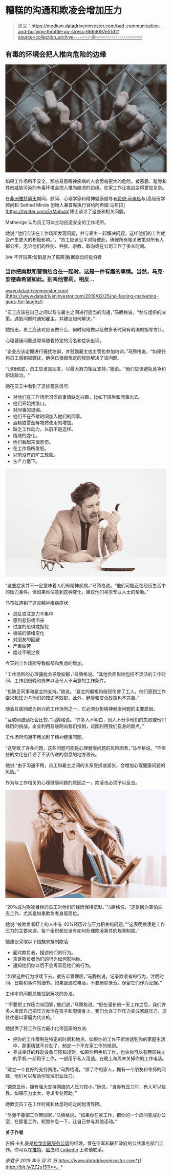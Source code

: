# 糟糕的沟通和欺凌会增加压力

> 原文：<https://medium.datadriveninvestor.com/bad-communication-and-bullying-throttle-up-stress-6666097e51d1?source=collection_archive---------8----------------------->

## 有毒的环境会把人推向危险的边缘

![](img/cc6bdbd22a50ed935d85fd309d997af3.png)

如果工作场所不安全，那些易患精神疾病的人会面临更大的危险。被恶霸、耻辱和其他威胁污染的有毒环境会把人推向崩溃的边缘。在家工作让挑战变得更加复杂。

在[非洲推特聊天](https://twitter.com/AfricaTweetChat)期间，顾问、心理学家和精神健康倡导者[费思·马辛格](https://twitter.com/FaithMathenge_)与[高级医学顾问和 Settled Minds 创始人兼首席执行官约阿希姆·马布拉](https://twitter.com/DrMabula)博士谈论了这些和相关问题。

Mathenge 认为员工可以主动创造安全的工作场所。

她说:“他们应该在工作场所发现问题，并与雇主一起解决问题，这样他们的工作就会产生更大的积极影响。”。“员工应该公平对待彼此，确保所有相关政策对所有人都公平，无论他们的性别、种族、宗教、取向或在公司工作了多长时间。

[](https://www.datadriveninvestor.com/2019/02/25/no-fooling-marketing-goes-for-laughs/) [## 不开玩笑:营销是为了搞笑|数据驱动的投资者

### 当你把幽默和营销结合在一起时，这是一件有趣的事情。当然，马克·安德森希望如此。别叫他雪莉。相反…

www.datadriveninvestor.com](https://www.datadriveninvestor.com/2019/02/25/no-fooling-marketing-goes-for-laughs/) 

“员工应该在自己之间以及与雇主之间进行适当的沟通，”马腾格说。“参与组织的决策。遇到问题时通知雇主，并建议如何解决。”

她指出，员工应该对应该做什么、何时何地做以及做多长时间有明确的指导方针。

心理健康问题通常伴随着特定的污名和症状出现。

“企业应该定期进行骚扰培训，并鼓励雇主或主管也参加培训，”马腾格说。“如果任何员工感到被骚扰，确保已根据规定的规则解决了该问题。

“归根结底，员工应该是朋友，尽最大努力相互支持，”她说。"他们应该避免竞争和职场政治。"

她在员工中看到了这些警告信号:

*   对他们在工作场所习惯的事情缺乏兴趣，比如下班后和同事出去。
*   他们开始找借口。
*   对同事的退缩。
*   他们不在茶歇时间加入他们的同事。
*   酒精或雪茄等物质使用的增加。
*   缺乏工作动力，以前不是这样。
*   情绪的变化。
*   他们看起来很悲伤。
*   在工作场所发怒。
*   以前没有的旷工现象。
*   生产力低下。

![](img/ac486f91bd02f96453001030ddcef3b0.png)

“这些症状并不一定意味着人们有精神疾病，”马腾格说。“他们可能正在经历生活中的压力事件。但如果你注意到这种变化，建议他们寻求专业人士的帮助。”

马布拉遇到了这些精神疾病症状:

*   混乱或注意力不集中
*   感到悲伤或沮丧
*   过度的恐惧或担忧
*   极端的情绪变化
*   对朋友的回避
*   严重疲劳
*   度过不眠之夜

今天的工作场所导致抑郁和焦虑的增加。

“工作场所的心理骚扰会导致抑郁，”马腾格说。“其他负面影响包括不灵活的工作时间、工作到很晚和周末以及令人不满意的工作条件。

“也缺乏同事和雇主的支持，”她说。“雇主的偏袒和歧视伤害了工人。他们感到工作要求和压力与他们的知识不匹配。此外，健康和安全政策也不完善。”

随着互联网成为新兴的工作场所之一，它必须分担精神健康问题的主要原因。

“互联网鼓励社会比较，”马腾格说。“许多人不明白，别人不分享他们的失败或他们经历的挑战。企业利用互联网向我们推销，试图利用我们自身的弱点。”

工作场所沟通不畅加剧了精神健康问题。

“这导致了许多问题，这些问题可能是心理健康问题的风险因素，”马辛格说。“不信任的文化在传递了不该传递的信息的地方滋长。

她说:“由于沟通不畅，员工和雇主之间的关系受损或紧张，会增加心理健康问题的风险。”

作为与工作相关的心理健康问题的原因之一，欺凌也必须予以反击。

![](img/0e4f506f3cba5e12695cbb520291d35b.png)

“20%成为欺凌目标的员工对他们的经历保持沉默，”马腾格说。“这是因为害怕失去工作，尤其是如果欺负者身居高位。

她说:“被欺负者盯上的人中有 40%经历过与压力相关的问题。”“这表明欺凌是工作压力的主要来源。每个组织都应该有如何处理欺凌案件的规章制度。”

她建议采取以下措施来抵制欺凌:

*   面对欺负者，描述他们的行为。
*   告诉欺负者他们的行为如何影响你。
*   通知他们你以后不会再容忍他们的行为。

“如果这种行为继续下去，就告诉管理层，”马腾格说。记录欺凌者的行为，注明时间、日期和事件的细节。如果是通过电话，不要删除录音。保留它们作为证据。”

工作中的问题总能找到解决的办法。

“‘不要把工作压力带回家，’他们说，”马腾格说。“但在漫长的一天工作之后，我们许多人发现自己把压力发泄在孩子和配偶身上。我们允许工作压力变成家庭压力，这往往是以家庭为代价的。”

她提供了将工作压力最小化带回家的方法:

*   把你的工作限制在特定的时间和地点。如果你的工作不断渗透到你的家庭生活中，那事情就不对劲了。制定一个不在家工作的规则。
*   养成良好的移动设备习惯和规则。如果你用手机工作，也许你可以有两部独立的手机:一部用于工作，一部用于私人用途。在晚上和周末关掉你的工作电话。

“建立一个良好的支持网络，”马腾格说。“除了你的家人，拥有一个朋友和导师的网络，他们可以帮助你管理职业压力。

“调查显示，拥有强大支持网络的人压力较小，”她说。“当你有压力时，有人可以依靠。如果压力太大，寻求专业帮助。”

她敦促员工在工作时间和休息时间之间划清界限。

“尽量不要把工作带回家，”马腾格说。“如果你在家工作，把你的一个房间变成办公室，在那里工作。短暂休息一下，让自己参与其他活动。”

**关于作者**

吉姆·卡扎曼是[拉戈金融服务公司](http://largofinancialservices.com)的经理，曾在空军和联邦政府的公共事务部门工作。你可以在[推特](https://twitter.com/JKatzaman)、[脸书](https://www.facebook.com/jim.katzaman)和 [LinkedIn](https://www.linkedin.com/in/jim-katzaman-33641b21/) 上和他联系。

*原载于 2019 年 5 月 31 日 https://www.datadriveninvestor.com*[](http://bit.ly/2Z2u151)**。**